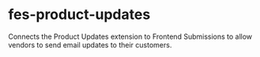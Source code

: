 # fes-product-updates
Connects the Product Updates extension to Frontend Submissions to allow vendors to send email updates to their customers.
